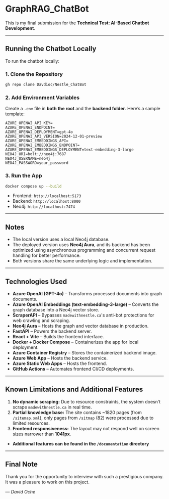 # GraphRAG_ChatBot

This is my final submission for the **Technical Test: AI-Based Chatbot Development**.

---

## Running the Chatbot Locally

To run the chatbot locally:

### 1. Clone the Repository

```bash
gh repo clone Davdioc/Nestle_ChatBot
```

### 2. Add Environment Variables

Create a `.env` file in **both the root** and the **backend folder**. Here’s a sample template:

```env
AZURE_OPENAI_API_KEY=
AZURE_OPENAI_ENDPOINT=
AZURE_OPENAI_DEPLOYMENT=gpt-4o
AZURE_OPENAI_API_VERSION=2024-12-01-preview
AZURE_OPENAI_EMBEDDINGS_API=
AZURE_OPENAI_EMBEDDINGS_ENDPOINT=
AZURE_OPENAI_EMBEDDINGS_DEPLOYMENT=text-embedding-3-large
NEO4J_URI=bolt://neo4j:7687
NEO4J_USERNAME=neo4j
NEO4J_PASSWORD=your_password
```

### 3. Run the App

```bash
docker compose up --build
```

- Frontend: `http://localhost:5173`
- Backend: `http://localhost:8000`
- Neo4j: `http://localhost:7474`

---

## Notes

- The local version uses a local Neo4j database.
- The deployed version uses **Neo4j Aura**, and its backend has been optimized using asynchronous programming and concurrent request handling for better performance.
- Both versions share the same underlying logic and implementation.

---

## Technologies Used

- **Azure OpenAI (GPT-4o)** – Transforms processed documents into graph documents.
- **Azure OpenAI Embeddings (text-embedding-3-large)** – Converts the graph database into a Neo4j vector store.
- **ScraperAPI** – Bypasses `madewithnestle.ca`'s anti-bot protections for web crawling and scraping.
- **Neo4j Aura** – Hosts the graph and vector database in production.
- **FastAPI** – Powers the backend server.
- **React + Vite** – Builds the frontend interface.
- **Docker + Docker Compose** – Containerizes the app for local deployment.
- **Azure Container Registry** – Stores the containerized backend image.
- **Azure Web App** – Hosts the backend service.
- **Azure Static Web Apps** – Hosts the frontend.
- **GitHub Actions** – Automates frontend CI/CD deployments.

---

## Known Limitations and Additional Features

1. **No dynamic scraping:** Due to resource constraints, the system doesn’t scrape `madewithnestle.ca` in real time.
2. **Partial knowledge base:** The site contains ~1820 pages (from `/sitemap.xml`), only pages from `/sitmap` (82) were processed due to limited resources.
3. **Frontend responsiveness:** The layout may not respond well on screen sizes narrower than **1041px**.

- **Additional features can be found in the `/documentation` directory**
---

## Final Note

Thank you for the opportunity to interview with such a prestigious company. It was a pleasure to work on this project.

— *David Oche*
